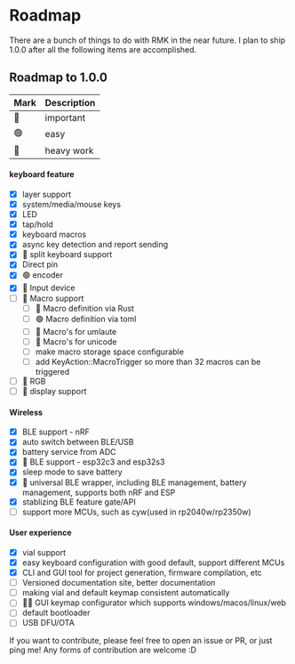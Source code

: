 # Roadmap

There are a bunch of things to do with RMK in the near future. I plan to ship 1.0.0 after all the following items are accomplished.

## Roadmap to 1.0.0

| Mark | Description |
| ---- | ----------- |
| 🔴    | important   |
| 🟢    | easy        |
| 🔵    | heavy work  |


#### keyboard feature
  - [x] layer support
  - [x] system/media/mouse keys
  - [x] LED
  - [x] tap/hold
  - [x] keyboard macros
  - [x] async key detection and report sending
  - [x] 🔵 split keyboard support
  - [x] Direct pin
  - [x] 🟢 encoder
  - [x] 🔵 Input device
  - [ ] 🔴 Macro support
    - [ ] 🔴 Macro definition via Rust
    - [ ] 🟢 Macro definition via toml
    - [ ] 🔴 Macro's for umlaute
    - [ ] 🔵 Macro's for unicode
    - [ ] make macro storage space configurable
    - [ ] add KeyAction::MacroTrigger so more than 32 macros can be triggered
  - [ ] 🔴 RGB
  - [ ] 🔵 display support

#### Wireless
  - [x] BLE support - nRF
  - [x] auto switch between BLE/USB
  - [x] battery service from ADC
  - [x] 🔴 BLE support - esp32c3 and esp32s3
  - [x] sleep mode to save battery
  - [x] 🔵 universal BLE wrapper, including BLE management, battery management, supports both nRF and ESP
  - [x] stablizing BLE feature gate/API
  - [ ] support more MCUs, such as cyw(used in rp2040w/rp2350w)

#### User experience
  - [x] vial support
  - [x] easy keyboard configuration with good default, support different MCUs
  - [x] CLI and GUI tool for project generation, firmware compilation, etc
  - [ ] Versioned documentation site, better documentation
  - [ ] making vial and default keymap consistent automatically
  - [ ] 🔴🔵 GUI keymap configurator which supports windows/macos/linux/web
  - [ ] default bootloader
  - [ ] USB DFU/OTA

If you want to contribute, please feel free to open an issue or PR, or just ping me! Any forms of contribution are welcome :D
